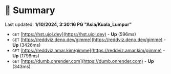 # 📖 Summary
Last updated: **1/10/2024, 3:30:16 PG "Asia/Kuala_Lumpur"**

- `GET` [https://hst.ujol.dev](https://hst.ujol.dev) - **Up** (596ms)
- `GET` [https://reddviz.deno.dev/gimme](https://reddviz.deno.dev/gimme) - **Up** (3426ms)
- `GET` [https://reddviz.amar.kim/gimme](https://reddviz.amar.kim/gimme) - **Up** (1796ms)
- `GET` [https://dumb.onrender.com](https://dumb.onrender.com) - **Up** (343ms)
